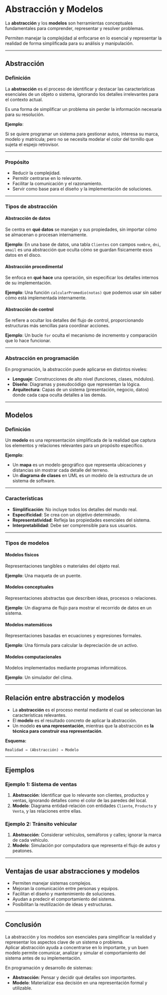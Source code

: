 # Abstracción y Modelos

La **abstracción** y los **modelos** son herramientas conceptuales fundamentales para comprender, representar y resolver problemas.

Permiten manejar la complejidad al enfocarse en lo esencial y representar la realidad de forma simplificada para su análisis y manipulación.

---

## Abstracción

### Definición

La **abstracción** es el proceso de identificar y destacar las características esenciales de un objeto o sistema, ignorando los detalles irrelevantes para el contexto actual.

Es una forma de simplificar un problema sin perder la información necesaria para su resolución.

**Ejemplo**:

Si se quiere programar un sistema para gestionar autos, interesa su marca, modelo y matrícula; pero no se necesita modelar el color del tornillo que sujeta el espejo retrovisor.

---

### Propósito

- Reducir la complejidad.
- Permitir centrarse en lo relevante.
- Facilitar la comunicación y el razonamiento.
- Servir como base para el diseño y la implementación de soluciones.

---

### Tipos de abstracción

#### Abstracción de datos

Se centra en **qué datos** se manejan y sus propiedades, sin importar cómo se almacenan o procesan internamente.

**Ejemplo**: En una base de datos, una tabla `Clientes` con campos `nombre`, `dni`, `email` es una abstracción que oculta cómo se guardan físicamente esos datos en el disco.

#### Abstracción procedimental

Se enfoca en **qué hace** una operación, sin especificar los detalles internos de su implementación.

**Ejemplo**: Una función `calcularPromedio(notas)` que podemos usar sin saber cómo está implementada internamente.

#### Abstracción de control

Se refiere a ocultar los detalles del flujo de control, proporcionando estructuras más sencillas para coordinar acciones.

**Ejemplo**: Un bucle `for` oculta el mecanismo de incremento y comparación que lo hace funcionar.

---

### Abstracción en programación

En programación, la abstracción puede aplicarse en distintos niveles:

- **Lenguaje**: Construcciones de alto nivel (funciones, clases, módulos).
- **Diseño**: Diagramas y pseudocódigo que representan la lógica.
- **Arquitectura**: Capas de un sistema (presentación, negocio, datos) donde cada capa oculta detalles a las demás.

---

## Modelos

### Definición

Un **modelo** es una representación simplificada de la realidad que captura los elementos y relaciones relevantes para un propósito específico.

**Ejemplo**:

- Un **mapa** es un modelo geográfico que representa ubicaciones y distancias sin mostrar cada detalle del terreno.
- Un **diagrama de clases** en UML es un modelo de la estructura de un sistema de software.

---

### Características

- **Simplificación**: No incluye todos los detalles del mundo real.
- **Especificidad**: Se crea con un objetivo determinado.
- **Representatividad**: Refleja las propiedades esenciales del sistema.
- **Interpretabilidad**: Debe ser comprensible para sus usuarios.

---

### Tipos de modelos

#### Modelos físicos

Representaciones tangibles o materiales del objeto real.

**Ejemplo**: Una maqueta de un puente.

#### Modelos conceptuales

Representaciones abstractas que describen ideas, procesos o relaciones.

**Ejemplo**: Un diagrama de flujo para mostrar el recorrido de datos en un sistema.

#### Modelos matemáticos

Representaciones basadas en ecuaciones y expresiones formales.

**Ejemplo**: Una fórmula para calcular la depreciación de un activo.

#### Modelos computacionales

Modelos implementados mediante programas informáticos.

**Ejemplo**: Un simulador del clima.

---

## Relación entre abstracción y modelos

- La **abstracción** es el proceso mental mediante el cual se seleccionan las características relevantes.
- El **modelo** es el resultado concreto de aplicar la abstracción.
- Un modelo **es una representación**, mientras que la abstracción es **la técnica para construir esa representación**.

**Esquema:**

```text
Realidad → (Abstracción) → Modelo
```

---

## Ejemplos

### Ejemplo 1: Sistema de ventas

1. **Abstracción**: Identificar que lo relevante son clientes, productos y ventas, ignorando detalles como el color de las paredes del local.
2. **Modelo**: Diagrama entidad-relación con entidades `Cliente`, `Producto` y `Venta`, y las relaciones entre ellas.

### Ejemplo 2: Tránsito vehicular

1. **Abstracción**: Considerar vehículos, semáforos y calles; ignorar la marca de cada vehículo.
2. **Modelo**: Simulación por computadora que representa el flujo de autos y peatones.

---

## Ventajas de usar abstracciones y modelos

- Permiten manejar sistemas complejos.
- Mejoran la comunicación entre personas y equipos.
- Facilitan el diseño y mantenimiento de soluciones.
- Ayudan a predecir el comportamiento del sistema.
- Posibilitan la reutilización de ideas y estructuras.

---

## Conclusión

La abstracción y los modelos son esenciales para simplificar la realidad y representar los aspectos clave de un sistema o problema.  
Aplicar abstracción ayuda a concentrarse en lo importante, y un buen modelo permite comunicar, analizar y simular el comportamiento del sistema antes de su implementación.

En programación y desarrollo de sistemas:

- **Abstracción**: Pensar y decidir qué detalles son importantes.
- **Modelo**: Materializar esa decisión en una representación formal y utilizable.
